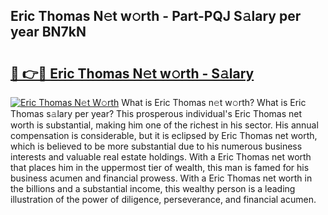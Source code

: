 ## Eric Thomas N𝚎t w𝚘rth - Part-PQJ S𝚊lary per year BN7kN

# <h2><a href="http://gc0p2d.nevu.top/?p=Eric+Thomas">🔗 👉🔴 Eric Thomas N𝚎t w𝚘rth - S𝚊lary</a></h2>

[![Eric Thomas N𝚎t W𝚘rth](https://i.imgur.com/Oavwk0R.jpeg)](http://gc0p2d.nevu.top/?p=Eric+Thomas)
What is Eric Thomas n𝚎t w𝚘rth? What is Eric Thomas s𝚊lary per year?
This prosperous individual's Eric Thomas net worth is substantial, making him one of the richest in his sector. His annual compensation is considerable, but it is eclipsed by Eric Thomas net worth, which is believed to be more substantial due to his numerous business interests and valuable real estate holdings. With a Eric Thomas net worth that places him in the uppermost tier of wealth, this man is famed for his business acumen and financial prowess. With a Eric Thomas net worth in the billions and a substantial income, this wealthy person is a leading illustration of the power of diligence, perseverance, and financial acumen.
